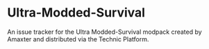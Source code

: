 # Ultra-Modded-Survival
An issue tracker for the Ultra Modded-Survival modpack created by Amaxter and distributed via the Technic Platform.
